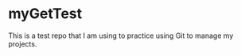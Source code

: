 myGetTest
=========
This is a test repo that I am using to practice using Git to manage my projects.
